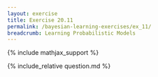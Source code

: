 ```yaml
---
layout: exercise
title: Exercise 20.11
permalink: /bayesian-learning-exercises/ex_11/
breadcrumb: Learning Probabilistic Models
---
```


{% include mathjax_support %}

<div><i class="arrow-up loader" data-chapter="bayesian-learning-exercises" data-exercise="ex_11" data-rating="0"></i></div>
{% include_relative question.md %}

